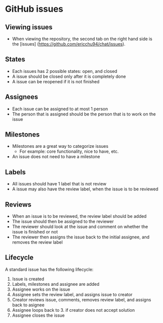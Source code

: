 # GitHub issues

## Viewing issues
* When viewing the repository, the second tab on the right hand side is the [issues] (https://github.com/ericchu94/chat/issues).

## States
* Each issues has 2 possible states: open, and closed
* A issue should be closed only after it is completely done
* A issue can be reopened if it is not finished

## Assignees
* Each issue can be assigned to at most 1 person
* The person that is assigned should be the person that is to work on the issue

## Milestones
* Milestones are a great way to categorize issues
  * For example: core functionality, nice to have, etc.
* An issue does not need to have a milestone

## Labels
* All issues should have 1 label that is not review
* A issue may also have the review label, when the issue is to be reviewed

## Reviews
* When an issue is to be reviewed, the review label should be added
* The issue should then be assigned to the reviewer
* The reviewer should look at the issue and comment on whether the issue is finished or not
* The reviewer then assigns the issue back to the initial assignee, and removes the review label

## Lifecycle
A standard issue has the following lifecycle:
 1. Issue is created
 2. Labels, milestones and assignee are added
 3. Assignee works on the issue
 4. Assignee sets the review label, and assigns issue to creator
 5. Creator reviews issue, comments, removes review label, and assigns back to asignee
 6. Assignee loops back to 3. if creator does not accept solution
 7. Assignee closes the issue
